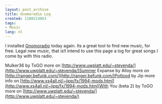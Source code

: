 ```yaml
---
layout: post_archive
title: Gnomoradio Log
created: 1100214863
tags:
- Music
lang: nl
---
```

I installed [Gnomoradio](http://www.gnomoradio.org) today again. Its a great tool to find new music, for free. Legal new music, that is!I intend to use this page a log for great songs I come by with this radio.

Mulker36 by ToGO more on [http://www.uwplatt.edu/~stevenda/](http://www.uwplatt.edu/~stevenda/)Summer Expanse by Alloy more on [http://ranger.befunk.com/](http://ranger.befunk.com/)Potlood by Jip more info on [http://www.xs4all.nl/~jipp/fx/1994-mods.html](http://www.xs4all.nl/~jipp/fx/1994-mods.html)With You (beta 2) by ToGO more on [http://www.uwplatt.edu/~stevenda/](http://www.uwplatt.edu/~stevenda/)
